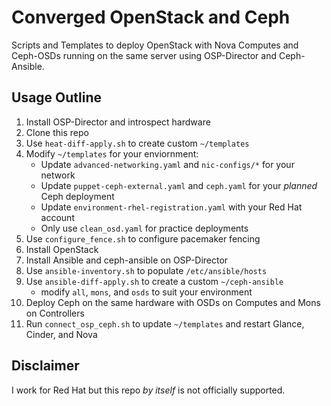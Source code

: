 # Converged OpenStack and Ceph

Scripts and Templates to deploy OpenStack with Nova Computes and Ceph-OSDs running on the same server using OSP-Director and Ceph-Ansible.

## Usage Outline

1. Install OSP-Director and introspect hardware
2. Clone this repo
3. Use `heat-diff-apply.sh` to create custom `~/templates`
4. Modify `~/templates` for your enviornment:
   * Update `advanced-networking.yaml` and `nic-configs/*` for your network
   * Update `puppet-ceph-external.yaml` and `ceph.yaml` for your *planned* Ceph deployment
   * Update `environment-rhel-registration.yaml` with your Red Hat account
   * Only use `clean_osd.yaml` for practice deployments
5. Use `configure_fence.sh` to configure pacemaker fencing
6. Install OpenStack
7. Install Ansible and ceph-ansible on OSP-Director
8. Use `ansible-inventory.sh` to populate `/etc/ansible/hosts`
9. Use `ansible-diff-apply.sh` to create a custom `~/ceph-ansible`
   * modify `all`, `mons`, and `osds` to suit your environment
10. Deploy Ceph on the same hardware with OSDs on Computes and Mons on Controllers
11. Run `connect_osp_ceph.sh` to update `~/templates` and restart Glance, Cinder, and Nova

## Disclaimer

I work for Red Hat but this repo _by itself_ is not officially supported. 
